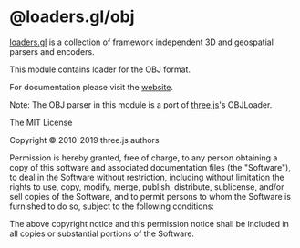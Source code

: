 # @loaders.gl/obj

[loaders.gl](https://loaders.gl/docs) is a collection of framework independent 3D and geospatial parsers and encoders.

This module contains loader for the OBJ format.

For documentation please visit the [website](https://loaders.gl).

Note: The OBJ parser in this module is a port of [three.js](https://github.com/mrdoob/three.js)'s OBJLoader.

The MIT License

Copyright © 2010-2019 three.js authors

Permission is hereby granted, free of charge, to any person obtaining a copy
of this software and associated documentation files (the "Software"), to deal
in the Software without restriction, including without limitation the rights
to use, copy, modify, merge, publish, distribute, sublicense, and/or sell
copies of the Software, and to permit persons to whom the Software is
furnished to do so, subject to the following conditions:

The above copyright notice and this permission notice shall be included in
all copies or substantial portions of the Software.
